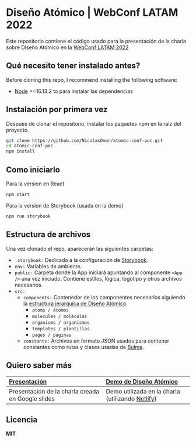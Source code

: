 # Diseño Atómico | WebConf LATAM 2022

Este repositorio contiene el código usado para la presentación de la charla sobre Diseño Atómico en la [WebConf LATAM 2022](https://webconf.tech/)

## Qué necesito tener instalado antes?
Before cloning this repo, I recommend installing the following software:
- [Node](https://nodejs.org/en/download/) >=16.13.2 to para instalar las dependencias

## Instalación por primera vez
Despues de clonar el repositorio, instalar los paquetes npm en la raiz del proyecto.
```sh
git clone https://github.com/NicolasOmar/atomic-conf-poc.git
cd atomic-conf-poc
npm install
```

## Como iniciarlo
Para la version en React
```sh
npm start
```
Para la version de Storybook (usada en la demo)
```sh
npm run storybook
```

## Estructura de archivos
Una vez clonado el repo, aparecerán las siguientes carpetas:
- `.storybook:` Dedicado a la configuración de [Storybook](https://storybook.js.org/).
- `env:` Variables de ambiente.
- `public:` Carpeta donde la App iniciará apuntando al componente `<App />` una vez iniciado. Contiene estilos, lógica, logotipo y otros archivos necesarios.
- `src:`
  - `components:` Contenedor de los componentes necesarios siguiendo la [estructura jerarquíca de Diseño Atómico](https://atomicdesign.bradfrost.com/chapter-2/)
    - `atoms / átomos`
    - `molecules / moléculas`
    - `organisms / organismos`
    - `templates / plantillas`
    - `pages / páginas`
  - `constants:` Archivos en formato JSON usados para contener constantes como rutas y clases usadas de [Bulma](https://bulma.io/).

## Quiero saber más
| [Presentación](localhost) | [Demo de Diseño Atómico](localhost) |
| :--- | :--- |
| Presentación de la charla creada en Google slides | Demo utilizada en la charla (utilizando [Netlify](https://netlify.com/)) |

## Licencia
**MIT**
